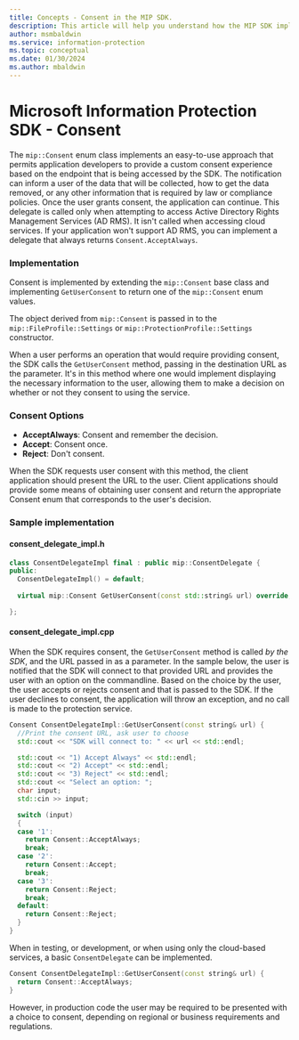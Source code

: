 ```yaml
---
title: Concepts - Consent in the MIP SDK.
description: This article will help you understand how the MIP SDK implements consent flows for users to agree to connecting to the RMS service.
author: msmbaldwin
ms.service: information-protection
ms.topic: conceptual
ms.date: 01/30/2024
ms.author: mbaldwin
---
```


# Microsoft Information Protection SDK - Consent

The `mip::Consent` enum class implements an easy-to-use approach that permits application developers to provide a custom consent experience based on the endpoint that is being accessed by the SDK. The notification can inform a user of the data that will be collected, how to get the data removed, or any other information that is required by law or compliance policies. Once the user grants consent, the application can continue. This delegate is called only when attempting to access Active Directory Rights Management Services (AD RMS). It isn't called when accessing cloud services. If your application won't support AD RMS, you can implement a delegate that always returns `Consent.AcceptAlways`.

### Implementation

Consent is implemented by extending the `mip::Consent` base class and implementing `GetUserConsent` to return one of the `mip::Consent` enum values. 

The object derived from `mip::Consent` is passed in to the `mip::FileProfile::Settings` or `mip::ProtectionProfile::Settings` constructor.

When a user performs an operation that would require providing consent, the SDK calls the `GetUserConsent` method, passing in the destination URL as the parameter. It's in this method where one would implement displaying the necessary information to the user, allowing them to make a decision on whether or not they consent to using the service. 

### Consent Options

- **AcceptAlways**: Consent and remember the decision.
- **Accept**: Consent once.
- **Reject**: Don't consent.

When the SDK requests user consent with this method, the client
application should present the URL to the user. Client applications should
provide some means of obtaining user consent and return the appropriate
Consent enum that corresponds to the user's decision.

### Sample implementation

#### consent_delegate_impl.h

```cpp
class ConsentDelegateImpl final : public mip::ConsentDelegate {
public:
  ConsentDelegateImpl() = default;
  
  virtual mip::Consent GetUserConsent(const std::string& url) override;

};
```

#### consent_delegate_impl.cpp

When the SDK requires consent, the `GetUserConsent` method is called *by the SDK*, and the URL passed in as a parameter. In the sample below, the user is notified that the SDK will connect to that provided URL and provides the user with an option on the commandline. Based on the choice by the user, the user accepts or rejects consent and that is passed to the SDK. If the user declines to consent, the application will throw an exception, and no call is made to the protection service.

```cpp
Consent ConsentDelegateImpl::GetUserConsent(const string& url) {
  //Print the consent URL, ask user to choose
  std::cout << "SDK will connect to: " << url << std::endl;

  std::cout << "1) Accept Always" << std::endl;
  std::cout << "2) Accept" << std::endl;
  std::cout << "3) Reject" << std::endl;
  std::cout << "Select an option: ";
  char input;
  std::cin >> input;

  switch (input)
  {
  case '1':
    return Consent::AcceptAlways;
    break;
  case '2':
    return Consent::Accept;
    break;
  case '3':
    return Consent::Reject;
    break;
  default:
    return Consent::Reject;
  }  
}
```

When in testing, or development, or when using only the cloud-based services, a basic `ConsentDelegate` can be implemented.

```cpp
Consent ConsentDelegateImpl::GetUserConsent(const string& url) {
  return Consent::AcceptAlways;
}
```

However, in production code the user may be required to be presented with a choice to consent, depending on regional or business requirements and regulations. 